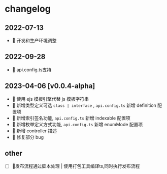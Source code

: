 # changelog

## 2022-07-13

- 🚀 开发和生产环境调整

## 2022-09-28

- 🚀 api.config.ts支持

## 2023-04-06 [v0.0.4-alpha]

- 🎸 使用 ejs 模板引擎代替 js 模板字符串
- 🎸 新增类型定义可选 `class | interface` , `api.config.ts` 新增 definition 配置项
- 🎸 新增索引签名功能, `api.config.ts` 新增 indexable 配置项
- 🎸 新增枚举定义方式功能, `api.config.ts` 新增 enumMode 配置项
- 🎸 新增 controller 描述
- 🐛 修复部分 bug

## other

- [ ] 🚀发布流程通过脚本处理 | 使用打包工具编译ts,同时执行发布流程
